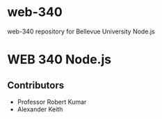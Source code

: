 # web-340
web-340 repository for Bellevue University Node.js
# WEB 340 Node.js
## Contributors 
* Professor Robert Kumar
* Alexander Keith